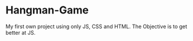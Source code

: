 # Hangman-Game
 My first own project using only JS, CSS and HTML. The Objective is to get better at JS.
